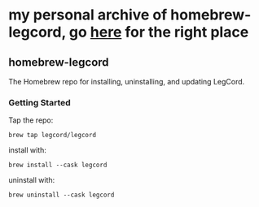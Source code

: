# my personal archive of homebrew-legcord, go [here](https://github.com/legcord/homebrew-legcord/tree/main) for the right place

## homebrew-legcord
The Homebrew repo for installing, uninstalling, and updating LegCord.

### Getting Started 
Tap the repo:
```
brew tap legcord/legcord
```

install with: 
```
brew install --cask legcord
```

uninstall with:
```
brew uninstall --cask legcord
```
